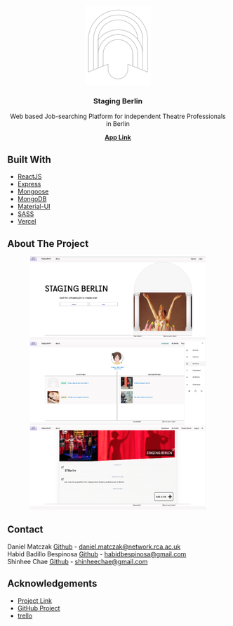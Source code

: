 <!-- PROJECT LOGO -->
<br />
<p align="center">
  <a target="_blank" href="https://github.com/stagingBerlin/sb-front/blob/main/public">
    <img src="https://github.com/stagingBerlin/sb-front/blob/main/public/img/LogoGrey.png" alt="Logo" width="150" height="180">
  </a>
 </p>
  <h3 align="center">Staging Berlin</h3>

  <p align="center">
 Web based Job-searching Platform for independent Theatre Professionals in Berlin
  </p>
  <p align="center">
    <a target="_blank" href="https://staging-berlin.vercel.app/"><strong>App Link</strong></a>
  </p>
  
## Built With

* [ReactJS](https://reactjs.org/)
* [Express](https://expressjs.com/)
* [Mongoose](https://mongoosejs.com/)
* [MongoDB](https://www.mongodb.com/cloud/atlas?utm_content=rlsapostreg&utm_source=google&utm_campaign=gs_emea_rlsamulti_search_brand_dsa_atlas_desktop_rlsa_postreg&utm_term=&utm_medium=cpc_paid_search&utm_ad=b&utm_ad_campaign_id=14412646473&gclid=Cj0KCQjwkIGKBhCxARIsAINMioIyMxUNrRdawAnWoV8sA15dkmCwz9HL-QdMTRDK2_Q6rXjdo-8MsuQaAr-OEALw_wcB)
* [Material-UI](https://material-ui.com)
* [SASS](https://sass-lang.com/)
* [Vercel](https://vercel.com)

<!-- ABOUT THE PROJECT -->
## About The Project
<p align="center">
<a href="https://github.com/stagingBerlin/sb-front/blob/main/public">
  <img src="https://github.com/stagingBerlin/sb-front/blob/main/public/Screenshot1.png" alt="Screenshot" width="400" height="190">
  <img src="https://github.com/stagingBerlin/sb-front/blob/main/public/Screenshot2.png" alt="Screenshot" width="400" height="190">
  <img src="https://github.com/stagingBerlin/sb-front/blob/main/public/Screenshot3.png" alt="Screenshot" width="400" height="190">
  </a>
</p>

## Contact
Daniel Matczak [Github](https://github.com/danielczak) - daniel.matczak@network.rca.ac.uk <br />
Habid Badillo Bespinosa [Github](https://github.com/habidbesp) - habidbespinosa@gmail.com <br />
Shinhee Chae [Github](https://github.com/shinheechae) - shinheechae@gmail.com <br />
              

## Acknowledgements

* [Project Link](https://github.com/stagingBerlin)
* [GitHub Project](https://pages.github.com)
* [trello](https://trello.com/)


